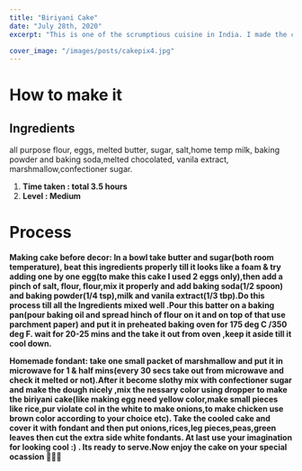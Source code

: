 ```yaml
---
title: "Biriyani Cake"
date: "July 28th, 2020"
excerpt: "This is one of the scrumptious cuisine in India. I made the clone of the yummilious food as cake.It is chocolate & valina flavouredcake,I made this cake with full of love as my hubby loves to eat biriyani🐤."

cover_image: "/images/posts/cakepix4.jpg"
---
```


# How to make it <br />

## Ingredients

all purpose flour, eggs, melted butter,
sugar, salt,home temp milk, baking powder and
baking soda,melted chocolated, vanila extract, marshmallow,confectioner
sugar.

<ol> 
  <li> <strong> Time taken : <strong> total 3.5 hours
  <li> <strong> Level : </strong> Medium
</ol>

# Process

<strong> Making cake before decor:</strong> In a bowl take butter and sugar(both room
temperature), beat this ingredients properly till it looks like a foam & try adding
one by one egg(to make this cake I used 2 eggs only),then add a
pinch of salt, flour, flour,mix it properly and add baking soda(1/2
spoon) and baking powder(1/4 tsp),milk and vanila extract(1/3 tbp).Do this process till all the
Ingredients mixed well .Pour this batter on a baking pan(pour baking
oil and spread hinch of flour on it and on top of that use parchment
paper) and put it in preheated baking oven for 175 deg C /350 deg F. wait for
20-25 mins and the take it out from oven ,keep it aside till it cool
down.

<strong>Homemade fondant</strong>: take one small packet of
marshmallow and put it in microwave for 1 & half mins(every 30 secs
take out from microwave and check it melted or not).After it become
slothy mix with confectioner sugar and make the dough nicely ,mix
the nessary color using dropper to make the biriyani cake(like making egg need yellow color,make small pieces like rice,pur violate col in the white to make onions,to make chicken use brown color according to your choice etc). Take the cooled cake and cover it with fondant and then put onions,rices,leg pieces,peas,green leaves then cut the
extra side white fondants. At last use your imagination for looking cool :)
. Its ready to serve.Now enjoy the cake on your special ocassion 🍰🎂🍰
